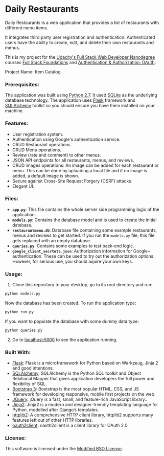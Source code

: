 # Daily Restaurants
Daily Restaurants is a web application that provides a list of restaurants with different menu items. 

It integrates third party user registration and authentication. Authenticated users have the ability to create, edit, and delete their own restaurants and menus.

This is my project for the [Udacity's Full Stack Web Developer Nanodegree](https://www.udacity.com/course/full-stack-web-developer-nanodegree--nd004) courses [Full Stack Foundations](https://www.udacity.com/course/full-stack-foundations--ud088) and [Authentication & Authorization: OAuth](https://www.udacity.com/course/authentication-authorization-oauth--ud330).

Project Name: Item Catalog.

### Prerequisites:
The application was built using [Python 2.7](https://www.python.org/downloads/).
It used [SQLite](https://www.sqlite.org/) as the underlying database technology.
The application uses [Flask](http://flask.pocoo.org/) framework and [SQLAlchemy](https://www.sqlalchemy.org/) toolkit so you should ensure you have them installed on your machine.

### Features:
- User registration system.
- Authentication using Google's authentication service.
- CRUD Restaurant operations.
- CRUD Menu operations.
- Review (rate and comment) to other menus.
- JSON API endpoints for all restaurants, menus, and reviews.
- CRUD images operations: An image can be added for each restaurant or menu. This can be done by uploading a local file and if no image is added, a default image is shown.
- Secure against Cross-Site Request Forgery (CSRF) attacks.
- Elegant UI.

### Files:
- **`app.py`**: This file contains the whole server side programming logic of the application.
- **`models.py`**: Contains the database model and is used to create the initial database.
- **`restaurantmenu.db`**: Database file containing some example restaurants, menus and reviews to get started. If you run the `models.py` file, this file gets replaced with an empty database.
- **`queries.py`**: Contains some examples to test back-end logic.
- **`google_client_secrtets.json`**: Authorization information for Google+ authentication. These can be used to try out the authorization options. However, for serious use, you should aquire your own keys.

### Usage:
1. Clone this repository to your desktop, go to its root directory and run:
```python
python models.py
```
Now the database has been created. To run the application type:
```python
python run.py
```
If you want to populate the database with some dummy data type:
```python
python queries.py
```

2. Go to [localhost:5000](http://127.0.0.1:5000/) to see the application running.

### Built With:
- [Flask](http://flask.pocoo.org/): Flask is a microframework for Python based on Werkzeug, Jinja 2 and good intentions.
- [SQLAlchemy](https://www.sqlalchemy.org/): SQLAlchemy is the Python SQL toolkit and Object Relational Mapper that gives application developers the full power and flexibility of SQL.
- [Bootstrap 3](http://getbootstrap.com/): Bootstrap is the most popular HTML, CSS, and JS framework for developing responsive, mobile first projects on the web.
- [JQuery](https://jquery.com/): jQuery is a fast, small, and feature-rich JavaScript library..
- [Jinja2](http://jinja.pocoo.org/docs/2.9/): Jinja2 is a modern and designer-friendly templating language for Python, modelled after Django’s templates.
- [httplib2](https://pypi.python.org/pypi/httplib2/0.9.2): A comprehensive HTTP client library, httplib2 supports many features left out of other HTTP libraries.
- [oauth2client](https://pypi.python.org/pypi/oauth2client): oauth2client is a client library for OAuth 2.0.

### License:
This software is licensed under the [Modified BSD License](https://opensource.org/licenses/BSD-3-Clause).